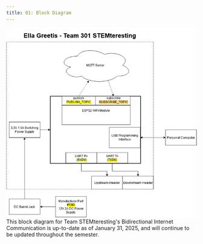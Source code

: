 ```yaml
---
title: 01: Block Diagram
---
```

![Block Diagram](BiDirectionalInternetComm314.drawio.png)
This block diagram for Team STEMteresting's Bidirectional Internet Communication is up-to-date as of January 31, 2025, and will continue to be updated throughout the semester. 
